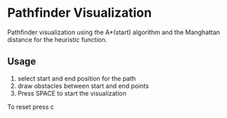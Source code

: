 # Pathfinder Visualization

Pathfinder visualization using the A*(start) algorithm and the Manghattan distance for the heuristic function.

## Usage
1. select start and end position for the path
2. draw obstacles between start and end points
3. Press SPACE to start the visualization 

To reset press c